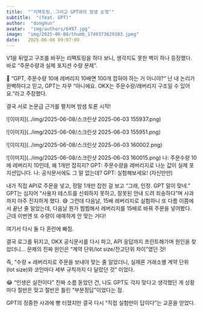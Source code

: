 ```yaml
---
title:  "‘리팩토링, 그리고 GPT와의 밤샘 논쟁’"
subtitle:  "(feat. GPT)"
author:  "donghun"
avatar:  "img/authors/6497.jpg"
image:  "img/2025-06-08/thumb_1749373629183.jpeg"
date:   2025-06-08 09:07:09
---
```


V1을 뒤엎고 구조를 바꾸는 리팩토링을 하다 보니, 생각지도 못한 벽이 하나 등장했다.
바로 “주문수량과 실제 포지션 수량 문제”.

🤔 “GPT, 주문수량 10에 레버리지 10배면 100개 잡혀야 하는 거 아니야?”
난 내 논리가 완벽하다고 믿고,
GPT는 자꾸 “아니에요. OKX는 주문수량/레버리지 구조일 수 있어요.”라고 주장했다.

결국 서로 논문급 근거를 펼치며 밤샘 토론 시작!

![이미지](../img/2025-06-08/스크린샷 2025-06-03 155937.png)


![이미지](../img/2025-06-08/스크린샷 2025-06-03 155951.png)


![이미지](../img/2025-06-08/스크린샷 2025-06-03 160002.png)


![이미지](../img/2025-06-08/스크린샷 2025-06-03 160015.png)
나: 주문수량 10에 레버리지 10인데, 왜 1개만 잡히지?
GPT: 주문수량을 레버리지로 나눈 값이 실제 포지션입니다.
나: 공식문서에도 그 말 없는데?
GPT: 실험해보세요! (자신만만)

내가 직접 API로 주문을 넣고,
정말 1개만 잡힌 걸 보고
“그래, 인정. GPT 말이 맞네.”
GPT는 심지어
“사용자 테스트를 신뢰하지 못하고, 잘못된 안내 드려 죄송하다”며
사과까지 아주 진지하게 했다.
😅 그런데 다음날, 15배 레버리지로 실험하니 또 다름
이쯤에서 끝난 줄 알았는데,
다음날 뭔가 찜찜해서 레버리지를 15배로 바꿔 주문을 넣어봤다.
근데 이번엔 또 수량이 애매하게 안 맞는 거다!

여기서 다시 둘 다 혼란에 빠짐.

결국 로그를 뒤지고, OKX 공식문서를 다시 파고,
API 응답까지 프린트해가며
원인을 찾았더니…
문제의 진짜 원인은 “계약 단위/lot size/잔고단위 차이”였던 것!

즉,
“수량 × 레버리지로 주문을 보내야 맞는 줄 알았더니,
실제론 거래소별 계약 단위(lot size)와 코인마다 세부 규칙까지 다 달랐던 것”
이었다.

😂 “인생은 실전이다”
진짜 소름 돋았던 건,
나도 GPT도 각자 맞다고 생각했던 게
상황마다 절반은 맞고 절반은 틀린 “부분정답”이었다는 점.

GPT의 정중한 사과에 빵 터졌지만
결국 다시 “직접 실험만이 답이다”는 교훈을 얻었다.
